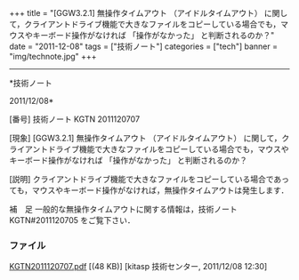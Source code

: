 ﻿+++
title = "[GGW3.2.1] 無操作タイムアウト （アイドルタイムアウト） に関して，クライアントドライブ機能で大きなファイルをコピーしている場合でも，マウスやキーボード操作がなければ 「操作がなかった」 と判断されるのか？"
date = "2011-12-08"
tags = ["技術ノート"]
categories = ["tech"]
banner = "img/technote.jpg"
+++

-----------------------------------------------------------------------------------------------------------------------------

*技術ノート

2011/12/08*


[番号]
技術ノート KGTN 2011120707

[現象]
[GGW3.2.1] 無操作タイムアウト （アイドルタイムアウト）
に関して，クライアントドライブ機能で大きなファイルをコピーしている場合でも，マウスやキーボード操作がなければ
「操作がなかった」 と判断されるのか？

[説明]
クライアントドライブ機能で大きなファイルをコピーしている場合であっても，マウスやキーボード操作がなければ，無操作タイムアウトは発生します．

補　足
一般的な無操作タイムアウトに関する情報は，技術ノート KGTN#2011120705
をご覧下さい．


### ファイル

 
 


[KGTN2011120707.pdf](http://techreport.kitasp.net/attachments/download/734/KGTN2011120707.pdf)
 [(48 KB)] [kitasp 技術センター, 2011/12/08
12:30]


 


 

